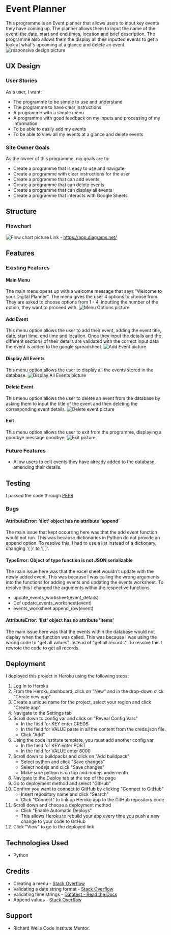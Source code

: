 # Event Planner
This programme is an Event planner that allows users to input key events they have coming up. The planner allows them to input the name of the event, the date, start and end times, location and brief description. The programme also allows them the display all their inputted events to get a look at what's upcoming at a glance and delete an event.
![responsive design picture](assets/Images/responsive-design.png)

## UX Design
### User Stories
As a user, I want:
* The programme to be simple to use and understand
* The programme to have clear instructions
* A programme with a simple menu
* A programme with good feedback on my inputs and processing of my information
* To be able to easily add my events
* To be able to view all my events at a glance and delete events

### Site Owner Goals
As the owner of this programme, my goals are to:
* Create a programme that is easy to use and navigate
* Create a programme with clear instructions for the user
* Create a programme that can add events, 
* Create a programme that can delete events 
* Create a programme that can display all events
* Create a programme that interacts with Google Sheets

## Structure
### Flowchart 
![Flow chart picture](assets/Images/flow-chart.png)
Link - https://app.diagrams.net/ 

## Features
### Existing Features
#### Main Menu
The main menu opens up with a welcome message that says "Welcome to your Digital Planner". The menu gives the user 4 options to choose from. They are asked to choose options from 1 - 4, inputting the number of the option, they want to proceed with.
![Menu Options picture](assets/Images/menu-options.png)

#### Add Event
This menu option allows the user to add their event, adding the event title, date, start time, end time and location. Once they input the details and the different sections of their details are validated with the correct input data the event is added to the google spreadsheet. 
![Add Event picture](assets/Images/add-event.png)

#### Display All Events
This menu option allows the user to display all the events stored in the database. 
![Display All Events picture](assets/Images/display-events.png)

#### Delete Event
This menu option allows the user to delete an event from the database by asking them to input the title of the event and then deleting the corresponding event details.
![Delete event picture](assets/Images/delete-event.png)

#### Exit
This menu option allows the user to exit from the programme, displaying a goodbye message goodbye.
![Exit picture](assets/Images/exit-planner.png)

### Future Features
* Allow users to edit events they have already added to the database, amending their details.

## Testing
I passed the code through [PEP8](http://pep8online.com/)

### Bugs
#### AttributeError: ‘dict’ object has no attribute ‘append’
The main issue that kept occurring here was that the add event function would not run. This was because dictionaries in Python do not provide an append option. To resolve this, I had to use a list instead of a dictionary, changing '{ }' to '[ ]'.

#### TypeError: Object of type function is not JSON serializable
The main issue here was that the excel sheet wouldn't update with the newly added event. This was because I was calling the wrong arguments into the functions for adding events and updating the events worksheet. To resolve this I changed the arguments within the respective functions. 
* update_events_worksheet(event_details)
* Def update_events_worksheet(event) 
* events_worksheet.append_row(event)

#### AttributeError: 'list' object has no attribute 'items'
The main issue here was that the events within the database would not display when the function was called. This was because I was using the wrong code to "get all values" instead of "get all records". To resolve this I rewrote the code to get all records.  

## Deployment
I deployed this project in Heroku using the following steps:
1. Log In to Heroku
2. From the Heroku dashboard, click on "New" and in the drop-down click "Create new app"
3. Create a unique name for the project, select your region and click "Create app"
4. Navigate to the Settings tab
5. Scroll down to config var and click on "Reveal Config Vars"
   - In the field for KEY enter CREDS 
   - In the field for VALUE paste in all the content from the creds.json file. 
   - Click "Add"
6. Using the code institute template, you must add another config var
   - In the field for KEY enter PORT
   - In the field for VALUE enter 8000
7. Scroll down to buildpacks and click on "Add buildpack"
   - Select python and click "Save changes"
   - Select nodejs and click "Save changes"
   - Make sure python is on top and nodejs underneath
8. Navigate to the Deploy tab at the top of the page
9. Go to deployment method and select "GitHub"
10. Confirm you want to connect to GitHub by clicking "Connect to GitHub"
    - Insert repository name and click "Search"
    - Click "Connect" to link up Heroku app to the GitHub repository code
11. Scroll down and choose a deployment method 
    - Click "Enable Automatic Deploys" 
    - This allows Heroku to rebuild your app every time you push a new change to your code to GitHub
12. Click "View" to go to the deployed link

## Technologies Used
* Python

## Credits
* Creating a menu - [Stack Overflow](https://stackoverflow.com/questions/19964603/creating-a-menu-in-python)
* Validating a date string format - [Stack Overflow](https://stackoverflow.com/questions/16870663/how-do-i-validate-a-date-string-format-in-python)
* Validating time strings - [Datatest - Read the Docs](https://datatest.readthedocs.io/en/stable/how-to/date-time-str.html)
* Append values - [Stack Overflow](https://stackoverflow.com/questions/48234473/python-attributeerror-dict-object-has-no-attribute-append)

## Support
* Richard Wells Code Institute Mentor.
